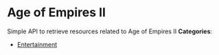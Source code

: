 # Age of Empires II


Simple API to retrieve resources related to Age of Empires II
**Categories**:

- [Entertainment](https://github/awesome-apis/awesome-apis#entertainment)



